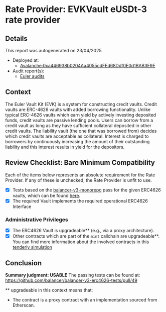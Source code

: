 
# Rate Provider: EVKVault eUSDt-3 rate provider

## Details
This report was autogenerated on 23/04/2025.

- Deployed at:
    - [Avalanche:0xa446938b0204Aa4055cdFEd68Ddf0E0d1BAB3E9E](https://snowtrace.io/address/0xa446938b0204Aa4055cdFEd68Ddf0E0d1BAB3E9E)
- Audit report(s):
    - [Euler audits](https://docs.euler.finance/security/overview/)

## Context
The Euler Vault Kit (EVK) is a system for constructing credit vaults. Credit vaults are ERC-4626 vaults with added borrowing functionality. Unlike typical ERC-4626 vaults which earn yield by actively investing deposited funds, credit vaults are passive lending pools.
Users can borrow from a credit vault as long as they have sufficient collateral deposited in other credit vaults. The liability vault (the one that was borrowed from) decides which credit vaults are acceptable as collateral. Interest is charged to borrowers by continuously increasing the amount of their outstanding liability and this interest results in yield for the depositors.

## Review Checklist: Bare Minimum Compatibility
Each of the items below represents an absolute requirement for the Rate Provider. If any of these is unchecked, the Rate Provider is unfit to use.

- [x] Tests based on the [balancer-v3-monorepo](https://github.com/balancer/balancer-v3-monorepo/tree/main/pkg/vault/test/foundry/fork) pass for the given ERC4626 vaults, which can be found [here](https://github.com/balancer/balancer-v3-erc4626-tests/tree/main/test).
- [x] The required Vault implements the required operational ERC4626 Interface

### Administrative Privileges
- [x] The ERC4626 Vault is upgradeable** (e.g., via a proxy architecture).
- [x] Other contracts which are part of the `mint` callchain are upgradeable**. You can find more information
   about the involved contracts in this [tenderly simulation](https://www.tdly.co/shared/simulation/00d9b551-2708-4c4c-9ecd-1e2433363ba7)

## Conclusion
**Summary judgment: USABLE**
The passing tests can be found at: https://github.com/balancer/balancer-v3-erc4626-tests/pull/49 

** upgradeable in this context means that:
- The contract is a proxy contract with an implementation sourced from Etherscan.
    
